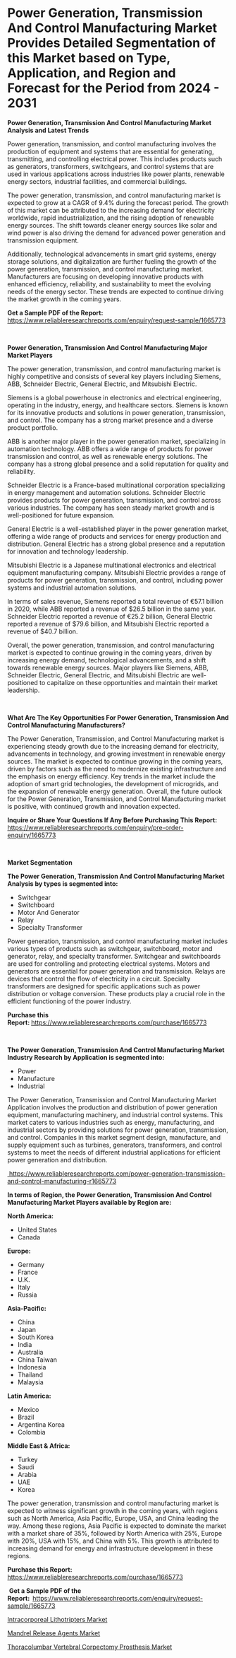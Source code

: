 <p><h1>Power Generation, Transmission And Control Manufacturing Market Provides Detailed Segmentation of this Market based on Type, Application, and Region and Forecast for the Period from 2024 - 2031</h1></p><p><strong>Power Generation, Transmission And Control Manufacturing Market Analysis and Latest Trends</strong></p>
<p><p>Power generation, transmission, and control manufacturing involves the production of equipment and systems that are essential for generating, transmitting, and controlling electrical power. This includes products such as generators, transformers, switchgears, and control systems that are used in various applications across industries like power plants, renewable energy sectors, industrial facilities, and commercial buildings.</p><p>The power generation, transmission, and control manufacturing market is expected to grow at a CAGR of 9.4% during the forecast period. The growth of this market can be attributed to the increasing demand for electricity worldwide, rapid industrialization, and the rising adoption of renewable energy sources. The shift towards cleaner energy sources like solar and wind power is also driving the demand for advanced power generation and transmission equipment.</p><p>Additionally, technological advancements in smart grid systems, energy storage solutions, and digitalization are further fueling the growth of the power generation, transmission, and control manufacturing market. Manufacturers are focusing on developing innovative products with enhanced efficiency, reliability, and sustainability to meet the evolving needs of the energy sector. These trends are expected to continue driving the market growth in the coming years.</p></p>
<p><strong>Get a Sample PDF of the Report:&nbsp;</strong> <a href="https://www.reliableresearchreports.com/enquiry/request-sample/1665773">https://www.reliableresearchreports.com/enquiry/request-sample/1665773</a></p>
<p>&nbsp;</p>
<p><strong>Power Generation, Transmission And Control Manufacturing Major Market Players</strong></p>
<p><p>The power generation, transmission, and control manufacturing market is highly competitive and consists of several key players including Siemens, ABB, Schneider Electric, General Electric, and Mitsubishi Electric.</p><p>Siemens is a global powerhouse in electronics and electrical engineering, operating in the industry, energy, and healthcare sectors. Siemens is known for its innovative products and solutions in power generation, transmission, and control. The company has a strong market presence and a diverse product portfolio.</p><p>ABB is another major player in the power generation market, specializing in automation technology. ABB offers a wide range of products for power transmission and control, as well as renewable energy solutions. The company has a strong global presence and a solid reputation for quality and reliability.</p><p>Schneider Electric is a France-based multinational corporation specializing in energy management and automation solutions. Schneider Electric provides products for power generation, transmission, and control across various industries. The company has seen steady market growth and is well-positioned for future expansion.</p><p>General Electric is a well-established player in the power generation market, offering a wide range of products and services for energy production and distribution. General Electric has a strong global presence and a reputation for innovation and technology leadership.</p><p>Mitsubishi Electric is a Japanese multinational electronics and electrical equipment manufacturing company. Mitsubishi Electric provides a range of products for power generation, transmission, and control, including power systems and industrial automation solutions.</p><p>In terms of sales revenue, Siemens reported a total revenue of €57.1 billion in 2020, while ABB reported a revenue of $26.5 billion in the same year. Schneider Electric reported a revenue of €25.2 billion, General Electric reported a revenue of $79.6 billion, and Mitsubishi Electric reported a revenue of $40.7 billion.</p><p>Overall, the power generation, transmission, and control manufacturing market is expected to continue growing in the coming years, driven by increasing energy demand, technological advancements, and a shift towards renewable energy sources. Major players like Siemens, ABB, Schneider Electric, General Electric, and Mitsubishi Electric are well-positioned to capitalize on these opportunities and maintain their market leadership.</p></p>
<p>&nbsp;</p>
<p><strong>What Are The Key Opportunities For Power Generation, Transmission And Control Manufacturing Manufacturers?</strong></p>
<p><p>The Power Generation, Transmission, and Control Manufacturing market is experiencing steady growth due to the increasing demand for electricity, advancements in technology, and growing investment in renewable energy sources. The market is expected to continue growing in the coming years, driven by factors such as the need to modernize existing infrastructure and the emphasis on energy efficiency. Key trends in the market include the adoption of smart grid technologies, the development of microgrids, and the expansion of renewable energy generation. Overall, the future outlook for the Power Generation, Transmission, and Control Manufacturing market is positive, with continued growth and innovation expected.</p></p>
<p><strong>Inquire or Share Your Questions If Any Before Purchasing This Report:</strong> <a href="https://www.reliableresearchreports.com/enquiry/pre-order-enquiry/1665773">https://www.reliableresearchreports.com/enquiry/pre-order-enquiry/1665773</a></p>
<p>&nbsp;</p>
<p><strong>Market Segmentation</strong></p>
<p><strong>The Power Generation, Transmission And Control Manufacturing Market Analysis by types is segmented into:</strong></p>
<p><ul><li>Switchgear</li><li>Switchboard</li><li>Motor And Generator</li><li>Relay</li><li>Specialty Transformer</li></ul></p>
<p><p>Power generation, transmission, and control manufacturing market includes various types of products such as switchgear, switchboard, motor and generator, relay, and specialty transformer. Switchgear and switchboards are used for controlling and protecting electrical systems. Motors and generators are essential for power generation and transmission. Relays are devices that control the flow of electricity in a circuit. Specialty transformers are designed for specific applications such as power distribution or voltage conversion. These products play a crucial role in the efficient functioning of the power industry.</p></p>
<p><strong>Purchase this Report:&nbsp;</strong><a href="https://www.reliableresearchreports.com/purchase/1665773">https://www.reliableresearchreports.com/purchase/1665773</a></p>
<p>&nbsp;</p>
<p><strong>The Power Generation, Transmission And Control Manufacturing Market Industry Research by Application is segmented into:</strong></p>
<p><ul><li>Power</li><li>Manufacture</li><li>Industrial</li></ul></p>
<p><p>The Power Generation, Transmission and Control Manufacturing Market Application involves the production and distribution of power generation equipment, manufacturing machinery, and industrial control systems. This market caters to various industries such as energy, manufacturing, and industrial sectors by providing solutions for power generation, transmission, and control. Companies in this market segment design, manufacture, and supply equipment such as turbines, generators, transformers, and control systems to meet the needs of different industrial applications for efficient power generation and distribution.</p></p>
<p><a href="https://www.reliableresearchreports.com/power-generation-transmission-and-control-manufacturing-r1665773">&nbsp;https://www.reliableresearchreports.com/power-generation-transmission-and-control-manufacturing-r1665773</a></p>
<p><strong>In terms of Region, the Power Generation, Transmission And Control Manufacturing Market Players available by Region are:</strong></p>
<p>
    <p> <strong> North America: </strong>
        <ul>
            <li>United States</li>
            <li>Canada</li>
        </ul>
        </p> 
    <p> <strong> Europe: </strong>
        <ul>
            <li>Germany</li>
            <li>France</li>
            <li>U.K.</li>
            <li>Italy</li>
            <li>Russia</li>
        </ul>
        </p> 
    <p> <strong> Asia-Pacific: </strong>
        <ul>
            <li>China</li>
            <li>Japan</li>
            <li>South Korea</li>
            <li>India</li>
            <li>Australia</li>
            <li>China Taiwan</li>
            <li>Indonesia</li>
            <li>Thailand</li>
            <li>Malaysia</li>
        </ul>
        </p> 
    <p> <strong> Latin America: </strong>
        <ul>
            <li>Mexico</li>
            <li>Brazil</li>
            <li>Argentina Korea</li>
            <li>Colombia</li>
        </ul>
        </p> 
    <p> <strong> Middle East & Africa: </strong>
        <ul>
            <li>Turkey</li>
            <li>Saudi</li>
            <li>Arabia</li>
            <li>UAE</li>
            <li>Korea</li>
        </ul>
    </p>
    </p>
<p><p>The power generation, transmission and control manufacturing market is expected to witness significant growth in the coming years, with regions such as North America, Asia Pacific, Europe, USA, and China leading the way. Among these regions, Asia Pacific is expected to dominate the market with a market share of 35%, followed by North America with 25%, Europe with 20%, USA with 15%, and China with 5%. This growth is attributed to increasing demand for energy and infrastructure development in these regions.</p></p>
<p><strong>Purchase this Report: </strong><a href="https://www.reliableresearchreports.com/purchase/1665773">https://www.reliableresearchreports.com/purchase/1665773</a></p>
<p>&nbsp;<strong>Get a Sample PDF of the Report:&nbsp;&nbsp;</strong><a href="https://www.reliableresearchreports.com/enquiry/request-sample/1665773">https://www.reliableresearchreports.com/enquiry/request-sample/1665773</a></p>
<p><strong></strong></p>
<p><p><a href="https://view.publitas.com/reportprime-1/intracorporeal-lithotripters-market-analysis-its-cagr-market-segmentation-and-global-industry-overview/">Intracorporeal Lithotripters Market</a></p><p><a href="https://issuu.com/reportprime-2/docs/mandrel-release-agents-market-size-2030.pptx">Mandrel Release Agents Market</a></p><p><a href="https://view.publitas.com/reportprime-1/analyzing-thoracolumbar-vertebral-corpectomy-prosthesis-market-global-industry-perspective-and-forecast-2024-to-2031/">Thoracolumbar Vertebral Corpectomy Prosthesis Market</a></p></p>
